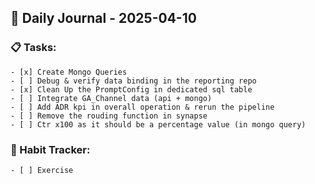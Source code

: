 ## 📝 Daily Journal - 2025-04-10

### 📋 Tasks:
	- [x] Create Mongo Queries
	- [ ] Debug & verify data binding in the reporting repo
	- [x] Clean Up the PromptConfig in dedicated sql table
	- [ ] Integrate GA_Channel data (api + mongo)
	- [ ] Add ADR kpi in overall operation & rerun the pipeline
	- [ ] Remove the rouding function in synapse
	- [ ] Ctr x100 as it should be a percentage value (in mongo query)
 
### 🔁 Habit Tracker:
	- [ ] Exercise


